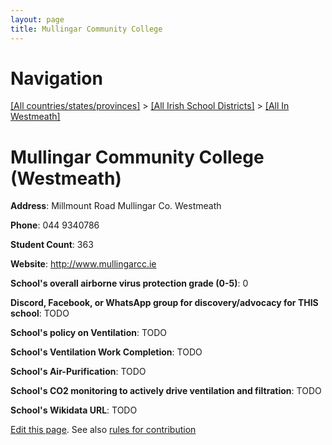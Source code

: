 ```yaml
---
layout: page
title: Mullingar Community College
---
```

# Navigation

[[All countries/states/provinces]](../../..) > [[All Irish School Districts]](../..) > [[All In Westmeath]](..)

# Mullingar Community College (Westmeath)

**Address**: Millmount Road Mullingar Co. Westmeath

**Phone**: 044 9340786

**Student Count**: 363

**Website**: <http://www.mullingarcc.ie>

**School's overall airborne virus protection grade (0-5)**: 0

**Discord, Facebook, or WhatsApp group for discovery/advocacy for THIS school**: TODO

**School's policy on Ventilation**: TODO

**School's Ventilation Work Completion**: TODO

**School's Air-Purification**: TODO

**School's CO2 monitoring to actively drive ventilation and filtration**: TODO

**School's Wikidata URL**: TODO


[Edit this page](https://github.com/ventilate-schools/Ireland/edit/main/./Westmeath/Mullingar_Community_College.md). See also [rules for contribution](../../../contribution-rules/)